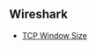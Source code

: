 ## Wireshark
* [TCP Window Size](https://docs.microsoft.com/en-us/troubleshoot/windows-server/networking/description-tcp-features)

